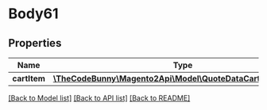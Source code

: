 # Body61

## Properties
Name | Type | Description | Notes
------------ | ------------- | ------------- | -------------
**cartItem** | [**\TheCodeBunny\Magento2Api\Model\QuoteDataCartItemInterface**](QuoteDataCartItemInterface.md) |  | 

[[Back to Model list]](../README.md#documentation-for-models) [[Back to API list]](../README.md#documentation-for-api-endpoints) [[Back to README]](../README.md)


